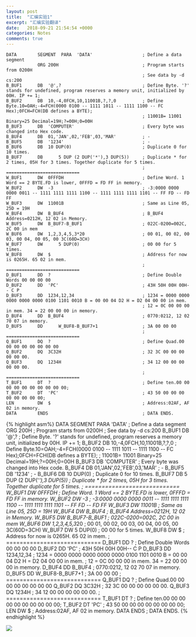```yaml
---
layout: post
title:  "汇编实验1"
excerpt: "汇编实验翻译"
date:   2018-09-21 21:54:54 +0000
categories: Notes
comments: true
---
```


```ASM
DATA		SEGMENT  PARA  'DATA'                   ; Define a data segment
		    ORG	200H                                ; Program starts from 0200H
													; See data by -d cs:200
B_BUF1		DB	'@',?                               ; Define Byte. '?' stands for undefined, program reserves a memory unit, initialized by 00H. IP += 1;
B_BUF2		DB	10,-4,0FCH,10,11001B,?,?,0          ; Define Byte.10=OAH;-4=FCH(0000 0100 -- 1111 1011 -- 1111 1100 -- FC Hex);0FCH=FCH(DB defines a BYTE);
													; 11001B= 11001 Binary=25 Decimal=19H;?=00H;0=00H
B_BUF3		DB	'COMPUTER'							; Every byte was changed into Hex code. 
B_BUF4		DB	01,'JAN',02,'FEB',03,'MAR'			; -
B_BUF5		DB	'1234'								; -
B_BUF6		DB	10 DUP(0)							; Duplicate 0 for 10 times.
B_BUF7      DB      5 DUP (2 DUP('*'),3 DUP(5))		; Duplicate * for 2 times, 05H for 3 times. Together duplicate for 5 times.
													; ============================
W_BUF1		DW	0FFFDH								; Define Word. 1 Word == 2 BYTE.FD is lower, 0FFFD = FD FF in memory.
W_BUF2		DW	-3									; -3:0000 0000 0000 0011 -- 1111 1111 1111 1100 -- 1111 1111 1111 1101 -- FF FD -- FD FF
W_BUF3		DW	11001B								; Same as Line 05, 25D = 19H
W_BUF4		DW	B_BUF4								; B_BUF4 Address=0212H, 12 02 in Memory. 
W_BUF5		DW	B_BUF7-B_BUF1						; 022C-0200=002C, 2C 00 in mem
W_BUF6		DW	1,2,3,4,5,3*20						; 00 01, 00 02, 00 03, 00 04, 00 05, 00 3C(60D=3CH)
W_BUF7      DW      5 DUP(0)						; 00 00 for 5 times.
W_BUF8		DW	$									; Address for now is 0265H. 65 02 in mem. 
													; ============================
D_BUF1		DD	?									; Define Double Words 00 00 00 00
D_BUF2		DD	'PC'								; 43H 50H 00H 00H-- C P
D_BUF3		DD	1234,12,34							; 1234 = 0000 0000 0000 0000 0000 0100 1101 0010 B = 00 00 04 D2 H = D2 04 00 00 in mem.
													; 12 = 0C 00 00 00 in mem. 34 = 22 00 00 00 in memory.
D_BUF4		DD	B_BUF4								; 0770:0212, 12 02 70 07 in memory.
D_BUF5      DD      W_BUF8-B_BUF7+1					; 3A 00 00 00
													; ============================
Q_BUF1		DQ	?									; Define Quad.00 00 00 00 00 00 00 00
Q_BUF2		DQ	3C32H								; 32 3C 00 00 00 00 00 00.
Q_BUF3		DQ	1234H								; 34 12 00 00 00 00 00 00.
													; ============================
T_BUF1		DT	?									; Define ten.00 00 00 00 00 00 00 00 00 00;
T_BUF2		DT	'PC'								; 43 50 00 00 00 00 00 00 00 00;
LEN		    DW	$									; Address:02AF, AF 02 in memory.
DATA		ENDS									; DATA ENDS.
```

{% highlight asm%}
DATA		SEGMENT  PARA  'DATA'                   ; Define a data segment
		    ORG	200H                                ; Program starts from 0200H
													; See data by -d cs:200
B_BUF1		DB	'@',?                               ; Define Byte. '?' stands for undefined, program reserves a memory unit, initialized by 00H. IP += 1;
B_BUF2		DB	10,-4,0FCH,10,11001B,?,?,0          ; Define Byte.10=OAH;-4=FCH(0000 0100 -- 1111 1011 -- 1111 1100 -- FC Hex);0FCH=FCH(DB defines a BYTE);
													; 11001B= 11001 Binary=25 Decimal=19H;?=00H;0=00H
B_BUF3		DB	'COMPUTER'							; Every byte was changed into Hex code. 
B_BUF4		DB	01,'JAN',02,'FEB',03,'MAR'			; -
B_BUF5		DB	'1234'								; -
B_BUF6		DB	10 DUP(0)							; Duplicate 0 for 10 times.
B_BUF7      DB      5 DUP (2 DUP('*'),3 DUP(5))		; Duplicate * for 2 times, 05H for 3 times. Together duplicate for 5 times.
													; ============================
W_BUF1		DW	0FFFDH								; Define Word. 1 Word == 2 BYTE.FD is lower, 0FFFD = FD FF in memory.
W_BUF2		DW	-3									; -3:0000 0000 0000 0011 -- 1111 1111 1111 1100 -- 1111 1111 1111 1101 -- FF FD -- FD FF
W_BUF3		DW	11001B								; Same as Line 05, 25D = 19H
W_BUF4		DW	B_BUF4								; B_BUF4 Address=0212H, 12 02 in Memory. 
W_BUF5		DW	B_BUF7-B_BUF1						; 022C-0200=002C, 2C 00 in mem
W_BUF6		DW	1,2,3,4,5,3*20						; 00 01, 00 02, 00 03, 00 04, 00 05, 00 3C(60D=3CH)
W_BUF7      DW      5 DUP(0)						; 00 00 for 5 times.
W_BUF8		DW	$									; Address for now is 0265H. 65 02 in mem. 
													; ============================
D_BUF1		DD	?									; Define Double Words 00 00 00 00
D_BUF2		DD	'PC'								; 43H 50H 00H 00H-- C P
D_BUF3		DD	1234,12,34							; 1234 = 0000 0000 0000 0000 0000 0100 1101 0010 B = 00 00 04 D2 H = D2 04 00 00 in mem.
													; 12 = 0C 00 00 00 in mem. 34 = 22 00 00 00 in memory.
D_BUF4		DD	B_BUF4								; 0770:0212, 12 02 70 07 in memory.
D_BUF5      DD      W_BUF8-B_BUF7+1					; 3A 00 00 00
													; ============================
Q_BUF1		DQ	?									; Define Quad.00 00 00 00 00 00 00 00
Q_BUF2		DQ	3C32H								; 32 3C 00 00 00 00 00 00.
Q_BUF3		DQ	1234H								; 34 12 00 00 00 00 00 00.
													; ============================
T_BUF1		DT	?									; Define ten.00 00 00 00 00 00 00 00 00 00;
T_BUF2		DT	'PC'								; 43 50 00 00 00 00 00 00 00 00;
LEN		    DW	$									; Address:02AF, AF 02 in memory.
DATA		ENDS									; DATA ENDS.
{% endhighlight %}



![](F:\blog\psycholsc.github.io\assets\ASM1.png)